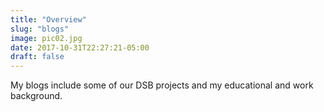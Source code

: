 ```yaml
---
title: "Overview"
slug: "blogs"
image: pic02.jpg
date: 2017-10-31T22:27:21-05:00
draft: false
---
```


My blogs include some of our DSB projects and my educational and work background.